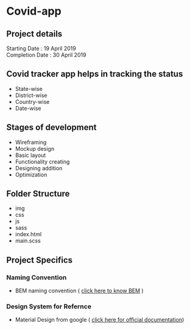 # Covid-app

## Project details
 Starting Date : 19 April 2019  
 Completion Date : 30 April 2019


## Covid tracker app helps in tracking the status 
 - State-wise
 - District-wise
 - Country-wise
 - Date-wise 


## Stages of development 
 - Wireframing
 - Mockup design
 - Basic layout
 - Functionality creating
 - Designing addition
 - Optimization

## Folder Structure
 - img
 - css
 - js
 - sass
 - index.html
 - main.scss

 ## Project Specifics

 ### Naming Convention
  - BEM naming convention ( [click here to know BEM](https://www.youtube.com/watch?v=er1JEDuPbZQ) )

  ### Design System for Refernce
  - Material Design from google ( [click here for official documentation](https://material.io/design/guidelines-overview))